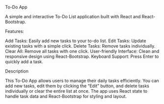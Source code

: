 To-Do App

A simple and interactive To-Do List application built with React and React-Bootstrap.

Features:

Add Tasks: Easily add new tasks to your to-do list.
Edit Tasks: Update existing tasks with a simple click.
Delete Tasks: Remove tasks individually.
Clear All: Remove all tasks with one click.
User-friendly Interface: Clean and responsive design using React-Bootstrap.
Keyboard Support: Press Enter to quickly add a task.

Description

This To-Do App allows users to manage their daily tasks efficiently. You can add new tasks, edit them by clicking the “Edit” button, and delete tasks individually or clear the entire list at once. The app uses React state to handle task data and React-Bootstrap for styling and layout.